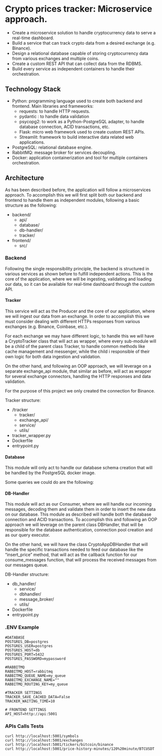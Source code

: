 # Crypto prices tracker: Microservice approach.

- Create a microservice solution to handle cryptocurrency data to serve a real-time dashboard.
- Build a service that can track crypto data from a desired  exchange (e.g. Binance).
- Design a relational database capable of storing cryptocurrency data from various exchanges and multiple coins.
- Create a custom REST API that can collect data from the RDBMS.
- Build every service as independent containers to handle their orchestration.

## Technology Stack
- Python: programming language used to create both backend and frontend. Main libraries and frameworks:
    - requests: to handle HTTP requests.
    - pydantic : to handle data validation
    - psycopg2: to work as a Python-PostgreSQL adapter, to handle database connection, ACID transactions, etc.
    - Flask: micro web framework used to create custom REST APIs.
    - Streamlit: framework to build interactive data related web applications.
- PostgreSQL: relational database engine.
- RabbitMQ: message broker for services decoupling.
- Docker: application containerization and tool for multiple containers orchestration. 

## Architecture
As has been described before, the application will follow a microservices approach. To accomplish this we will first 
split both our backend and frontend to handle them as independent modules, following a basic structure as the following:

- backend/
    - api/
    - database/
    - db-handler/
    - tracker/
- frontend/
    - src/

### Backend
Following the single responsibility principle, the backend is structured in various services as shown before to fulfill 
independent actions. This is the core of the application, where we will be ingesting, validating and loading our data, 
so it can be available for real-time dashboard through the custom API.

#### Tracker

This service will act as the Producer and the core of our application, where we will ingest our data from an exchange. In order to accomplish this we must consider dealing with different HTTPs responses from various exchanges (e.g. Binance, Coinbase, etc.). 

For each exchange we may have different logic, to handle this we will have a CryptoTracker class that will act as wrapper, where every sub-module will be a child of the parent class Tracker, to handle common methods like cache management and messenger, while the child i responsible of their own logic for both data ingestion and validation.

On the other hand, and following an OOP approach, we will leverage on a separate exchange_api module, that similar as before, will act as wrapper for several exchange connectors, handling the HTTP responses and data validation.

For the purpose of this project we only created the connection for Binance.

Tracker structure:

- /tracker
    - tracker/
    - exchange_api/
    - service/
    - utils/
- tracker_wrapper.py
- Dockerfile
- entrypoint.py

#### Database
This module will only act to handle our database schema creation that will be handled by the PostgreSQL docker image.

<INCLUDE SCHEMA>

Some queries we could do are the following:

<INCLUDE QUERIES>

#### DB-Handler
This module will act as our Consumer, where we will handle our incoming messages, decoding them and validate them in order to insert the new data on our database. This module as described will handle both the database connection and ACID transactions. To accomplish this and following an OOP approach we will leverage on the parent class DBHandler, that will be responsible for the database authentication, connection pool creation and as our query executor.

On the other hand, we will have the class CryptoAppDBHandler that will handle the specific transactions needed to feed our database like the “insert_price” method, that will act as the callback function for our consume_messages function, that will process the received messages from our messages queue.

DB-Handler structure:

- db_handler/
    - service/
    - dbhandler/
    - message_broker/
    - utils/
- Dockerfile
- entrypoint.py 

### .ENV Example
    #DATABASE
    POSTGRES_DB=postgres
    POSTGRES_USER=postgres
    POSTGRES_HOST=db
    POSTGRES_PORT=5432
    POSTGRES_PASSWORD=mypassword
    
    #RABBITMQ
    RABBITMQ_HOST=rabbitmq
    RABBITMQ_QUEUE_NAME=my_queue
    RABBITMQ_EXCHANGE_NAME=""
    RABBITMQ_ROUTING_KEY=my_queue
    
    #TRACKER SETTINGS
    TRACKER_SAVE_CACHED_DATA=False
    TRACKER_WAITING_TIME=10

    # FRONTEND SETTINGS
    API_HOST=http://api:5001


### APIs Calls Tests
    curl http://localhost:5001/symbols
    curl http://localhost:5001/exchanges
    curl http://localhost:5001/tickers/bitcoin/binance
    curl http://localhost:5001/price-history-minutes/120%20minute/BTCUSDT
